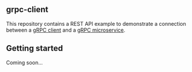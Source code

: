 ## grpc-client

This repository contains a REST API example to demonstrate a connection between a [gRPC client](https://github.com/grandmont/grpc-client) and a [gRPC microservice](https://github.com/grandmont/email-service).

## Getting started

Coming soon...
